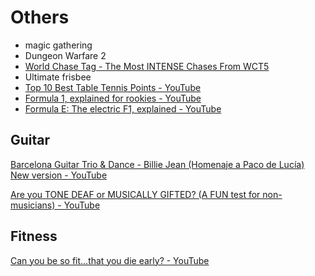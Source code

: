 # Others

- magic gathering
- Dungeon Warfare 2
- [World Chase Tag - The Most INTENSE Chases From WCT5](https://www.youtube.com/watch?v=bo8sSGwo1UY)
- Ultimate frisbee
- [Top 10 Best Table Tennis Points - YouTube](https://www.youtube.com/watch?v=dokC3iGTmSw)
- [Formula 1, explained for rookies - YouTube](https://www.youtube.com/watch?v=SSdsncLXLYs)
- [Formula E: The electric F1, explained - YouTube](https://www.youtube.com/watch?v=8foQERR0mc0)

## Guitar

[Barcelona Guitar Trio & Dance - Billie Jean (Homenaje a Paco de Lucía) New version - YouTube](https://www.youtube.com/watch?v=olHI-y3bDaM&ab_channel=MaestrosdelaGuitarra)

[Are you TONE DEAF or MUSICALLY GIFTED? (A FUN test for non-musicians) - YouTube](https://www.youtube.com/watch?v=_jtPdpWgu0w&ab_channel=PardonmyPiano)

## Fitness

[Can you be so fit...that you die early? - YouTube](https://www.youtube.com/watch?v=-3dt7rpvz4g)
